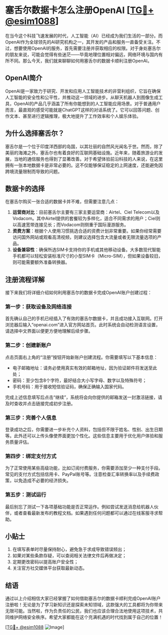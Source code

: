 # 塞舌尔数据卡怎么注册OpenAI [[TG💪+ @esim1088](https://t.me/s/esim1088)]

在当今这个科技飞速发展的时代，人工智能（AI）已经成为我们生活的一部分。而OpenAI作为全球领先的AI研究机构之一，其开发的产品和服务一直备受关注。不过，想要使用OpenAI的服务，首先需要注册并获取相应的权限。对于身处塞舌尔的朋友来说，可能会觉得有些迷茫——毕竟地理位置相对偏远，网络环境与国内有所不同。那么今天，我们就来聊聊如何用塞舌尔的数据卡顺利注册OpenAI。

## OpenAI简介

OpenAI是一家致力于研究、开发和应用人工智能技术的非营利组织，它旨在确保人工智能的安全性和公平性，并推动这一领域的进步。从聊天机器人到图像生成工具，OpenAI的产品几乎涵盖了所有你能想到的人工智能应用场景。对于普通用户而言，最直观的感受可能就是ChatGPT这样的对话系统了。它可以回答问题、创作文本、甚至进行逻辑推理，极大地提升了工作效率和个人娱乐体验。

## 为什么选择塞舌尔？

塞舌尔是一个位于印度洋西部的岛国，以其壮丽的自然风光闻名于世。然而，除了美丽的海滩之外，塞舌尔也有着良好的互联网基础设施。近年来，随着旅游业的发展，当地的通信服务也得到了显著改善。对于希望体验前沿科技的人来说，在这里拥有一张本地数据卡是非常必要的。这不仅能够保证稳定的上网速度，还能避免因跨境流量限制而导致的问题。

## 数据卡的选择

在塞舌尔购买一张合适的数据卡并不难，但需要注意几点：

1. **运营商对比**：目前塞舌尔主要有三家主要运营商：Airtel、Ciel Telecom以及Vodacom。其中Airtel提供的套餐较为多样化，适合不同需求的用户；Ciel则以高速宽带连接见长；而Vodacom则侧重于国际漫游服务。
2. **资费方案**：根据个人使用习惯挑选合适的资费计划非常重要。如果你经常需要访问国外网站或观看高清视频，则建议选择包含大流量或者无限流量选项的产品。
3. **设备兼容性**：确保所选SIM卡支持你的手机或其他移动设备。大多数现代智能手机都可以轻松安装标准尺寸的小型SIM卡（Micro-SIM），但如果设备较旧，则可能需要额外准备转换器。

## 注册流程详解

接下来我们将详细介绍如何利用塞舌尔的数据卡完成OpenAI账户创建过程：

### 第一步：获取设备及网络连接

首先确认自己的手机已经插入了有效的塞舌尔数据卡，并且成功接入互联网。打开浏览器后输入“openai.com”进入官方网站首页。此时系统会自动检测语言设置，请选择中文界面以便更方便地理解后续步骤。

### 第二步：创建新账户

点击页面右上角的“注册”按钮开始新账户创建流程。你需要填写以下基本信息：
- 电子邮箱地址：请务必使用真实有效的邮箱地址，因为验证邮件将发送至此处；
- 密码：至少包含8个字符，最好结合大小写字母、数字以及特殊符号；
- 手机号码：用于接收短信验证码，确保正确输入国家代码。

完成上述信息填写后点击“继续”，系统将会向你提供的邮箱发送一封激活链接，请及时查收并点击链接完成初步注册。

### 第三步：完善个人信息

登录成功之后，你需要进一步补充个人资料，包括但不限于姓名、性别、出生日期等。此外还可以上传头像使界面更加个性化。这些信息主要用于优化用户体验和服务质量评估。

### 第四步：绑定支付方式

为了正常使用某些高级功能，比如订阅付费服务，你需要添加至少一种支付手段。常见的支付方式包括信用卡、PayPal账号等。注意检查汇率转换率以及手续费政策，以免造成不必要的经济损失。

### 第五步：测试运行

最后别忘了测试一下各项基础功能是否正常运作。例如尝试发送消息给机器人伙伴，或者查看最新发布的教程文档。如果遇到任何问题都可以通过在线客服寻求帮助。

## 小贴士

1. 在填写表单时尽量保持耐心，避免急于求成导致错误频出；
2. 如果对某些条款存疑，可以查阅相关法律文件后再做决定；
3. 定期更改密码以提高账户安全性；
4. 关注官方社交媒体平台获取最新动态。

## 结语

通过以上介绍相信大家已经掌握了如何借助塞舌尔的数据卡顺利完成OpenAI账户注册啦！无论是为了学习新知识还是探索未知领域，这款强大的工具都将为你带来无限可能。当然啦，作为负责任的公民，我们也应该合理合法地使用这项技术，共同维护网络安全秩序。希望大家都能在这个充满机遇的时代找到属于自己的位置！

[[TG💪+ @esim1088](https://t.me/s/esim1088) ![Image](https://i.postimg.cc/4NQfJmqS/Snipaste-2025-05-13-00-14-12.png)]